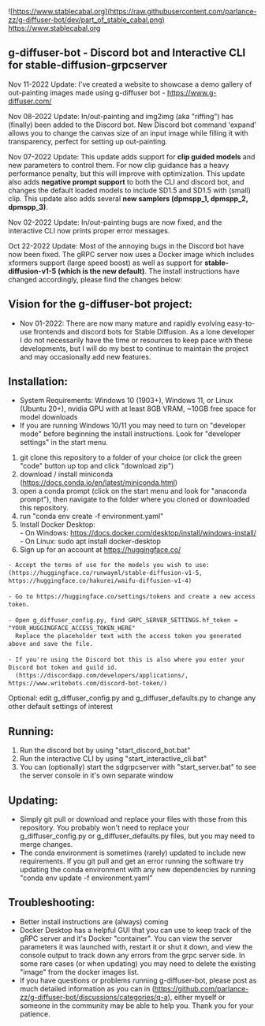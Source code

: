 ![https://www.stablecabal.org](https://raw.githubusercontent.com/parlance-zz/g-diffuser-bot/dev/part_of_stable_cabal.png) https://www.stablecabal.org

##  g-diffuser-bot - Discord bot and Interactive CLI for stable-diffusion-grpcserver

Nov 11-2022 Update: I've created a website to showcase a demo gallery of out-painting images made using g-diffuser bot - https://www.g-diffuser.com/

Nov 08-2022 Update: In/out-painting and img2img (aka "riffing") has (finally) been added to the Discord bot. New Discord bot command 'expand' allows you to change the canvas size of an input image while filling it with transparency, perfect for setting up out-painting.

Nov 07-2022 Update: This update adds support for **clip guided models** and new parameters to control them. For now clip guidance has a heavy performance penalty, but this will improve with optimization. This update also adds **negative prompt support** to both the CLI and discord bot, and changes the default loaded models to include SD1.5 and SD1.5 with (small) clip. This update also adds several **new samplers (dpmspp_1, dpmspp_2, dpmspp_3)**.

Nov 02-2022 Update: In/out-painting bugs are now fixed, and the interactive CLI now prints proper error messages.

Oct 22-2022 Update: Most of the annoying bugs in the Discord bot have now been fixed. The gRPC server now uses a Docker image which includes xformers support (large speed boost) as well as support for **stable-diffusion-v1-5 (which is the new default)**. The install instructions have changed accordingly, please find the changes below:

## Vision for the g-diffuser-bot project:
 - Nov 01-2022: There are now many mature and rapidly evolving easy-to-use frontends and discord bots for Stable Diffusion. As a lone developer I do not necessarily have the time or resources to keep pace with these developments, but I will do my best to continue to maintain the project and may occasionally add new features.

## Installation:
 - System Requirements: Windows 10 (1903+), Windows 11, or Linux (Ubuntu 20+), nvidia GPU with at least 8GB VRAM, ~10GB free space for model downloads
 - If you are running Windows 10/11 you may need to turn on "developer mode" before beginning the install instructions. Look for "developer settings" in the start menu.
 
 1)  git clone this repository to a folder of your choice (or click the green "code" button up top and click "download zip")
 2)  download / install miniconda (https://docs.conda.io/en/latest/miniconda.html)
 3)  open a conda prompt (click on the start menu and look for "anaconda prompt"), then navigate to the folder where you cloned or downloaded this repository.
 4)  run "conda env create -f environment.yaml"
 5)  Install Docker Desktop:<br/>
         - On Windows: https://docs.docker.com/desktop/install/windows-install/ <br/>
         - On Linux: sudo apt install docker-desktop
 6)  Sign up for an account at https://huggingface.co/
 ```
 - Accept the terms of use for the models you wish to use:
(https://huggingface.co/runwayml/stable-diffusion-v1-5, https://huggingface.co/hakurei/waifu-diffusion-v1-4)

 - Go to https://huggingface.co/settings/tokens and create a new access token.

 - Open g_diffuser_config.py, find GRPC_SERVER_SETTINGS.hf_token = "YOUR_HUGGINGFACE_ACCESS_TOKEN_HERE"
   Replace the placeholder text with the access token you generated above and save the file.

 - If you're using the Discord bot this is also where you enter your Discord bot token and guild id.
   (https://discordapp.com/developers/applications/, https://www.writebots.com/discord-bot-token/)
```
Optional: edit g_diffuser_config.py and g_diffuser_defaults.py to change any other default settings of interest
 
## Running:
 1)  Run the discord bot by using "start_discord_bot.bat"
 2)  Run the interactive CLI by using "start_interactive_cli.bat"
 3)  You can (optionally) start the sdgrpcserver with "start_server.bat" to see the server console in it's own separate window

## Updating:
 - Simply git pull or download and replace your files with those from this repository. You probably won't need to replace your g_diffuser_config.py or g_diffuser_defaults.py files, but you may need to merge changes.
 - The conda environment is sometimes (rarely) updated to include new requirements. If you git pull and get an error running the software try updating the conda environment with any new dependencies by running "conda env update -f environment.yaml"

## Troubleshooting:
 - Better install instructions are (always) coming
 - Docker Desktop has a helpful GUI that you can use to keep track of the gRPC server and it's Docker "container". You can view the server parameters it was launched with, restart it or shut it down, and view the console output to track down any errors from the grpc server side. In some rare cases (or when updating) you may need to delete the existing "image" from the docker images list.
 - If you have questions or problems running g-diffuser-bot, please post as much detailed information as you can in (https://github.com/parlance-zz/g-diffuser-bot/discussions/categories/q-a), either myself or someone in the community may be able to help you. Thank you for your patience.